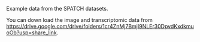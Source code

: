 Example data from the SPATCH datasets.

You can down load the image and transcriptomic data from https://drive.google.com/drive/folders/1cr4ZnMj7BmjI9NLEr30DpvdKxdkmuoOb?usp=share_link.
